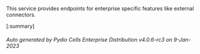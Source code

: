 






This service provides endpoints for enterprise specific features like external connectors.

[:summary]

###### Auto generated by Pydio Cells Enterprise Distribution v4.0.6-rc3 on 9-Jan-2023
